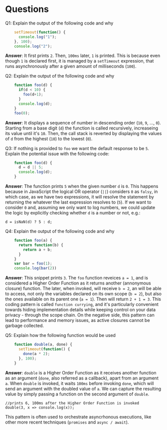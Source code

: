 # Questions

Q1: Explain the output of the following code and why

```js
    setTimeout(function() {
      console.log("1");
    }, 100);
    console.log("2");
```

**Answer**:
It first prints `2`. Then, `100ms` later, `1` is printed.
This is because even though `1` is declared first, it is managed
by a `setTimeout` expression, that runs asynchronously after
a given amount of milliseconds (`100`).

Q2: Explain the output of the following code and why

```js
    function foo(d) {
      if(d < 10) {
        foo(d+1);
      }
      console.log(d);
    }
    foo(0);
```
**Answer**:
It displays a sequence of number in descending order (`10`, `9`, ..., `0`).
Starting from a base digit (`d`) the function is called recursively,
increaseing its value until it's `10`. Then, the call stack is reverted
by displaying the values of `d` from the highest (`10`) to the lowest (`0`).

Q3: If nothing is provided to `foo` we want the default response to be `5`. Explain the potential issue with the following code:

```js
    function foo(d) {
      d = d || 5;
      console.log(d);
    }
```
**Answer**:
The function prints `5` when the given number `d` is `0`.
This happens because in JavaScript the logical OR operator (`||`)
considers `0` as `falsy`, in which case, as we have two expressions, 
it will resolve the statement by returning the whatever the 
last expression resolves to (`5`). If we want to consider `0` and,
assuming we only want to log numbers,
we could update the logic by explicitly checking whether `d`
is a number or not, e.g.: 
```
d = isNaN(d) ? 5 : d;
```

Q4: Explain the output of the following code and why

```js
    function foo(a) {
      return function(b) {
        return a + b;
      }
    }
    var bar = foo(1);
    console.log(bar(2))
```
**Answer**:
This snippet prints `3`. The `foo` function reveices `a = 1`, and is 
considered a Higher Order Function as it returns another (annonymous closure) function. The later, when invoked, will receive `b = 2`, an will be able to 
access, not only the variables declared on its own scope (`b = 2`), but also
the ones available on its parent one (`a = 1`). Then will return
`2 + 1 = 3`. This coding pattern is called `function currying`, and it's
particularly convenient towards hiding implementation details while
keeping control on your data privacy - through the scope chain. 
On the negative side, this pattern can lead to performance and memory issues, 
as active closures cannot be garbage collected.

Q5: Explain how the following function would be used

```js
    function double(a, done) {
      setTimeout(function() {
        done(a * 2);
      }, 100);
    }
```

**Answer**:
`double` is a Higher Order Function as it receives another function
as an argument (`done`, also referred as a callback), apart from an
argument `a`. When `double` is invoked, it waits `100ms` before 
invoking `done`, which will send an argument with the doubled value of `a`.
We can capture the resulting value by simply passing a function
on the second argument of `double`.
```
//prints 6, 100ms after the Higher Order Function is invoked
double(3, x => console.log(x));
```
This pattern is often used to orchestrate asyncrhonous executions, 
like other more recent techniques (`promises` and `async / await`).
